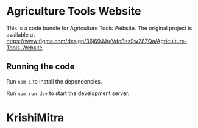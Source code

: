 
  # Agriculture Tools Website

  This is a code bundle for Agriculture Tools Website. The original project is available at https://www.figma.com/design/36j69JJreVdoBzs9w28ZQa/Agriculture-Tools-Website.

  ## Running the code

  Run `npm i` to install the dependencies.

  Run `npm run dev` to start the development server.
  # KrishiMitra
